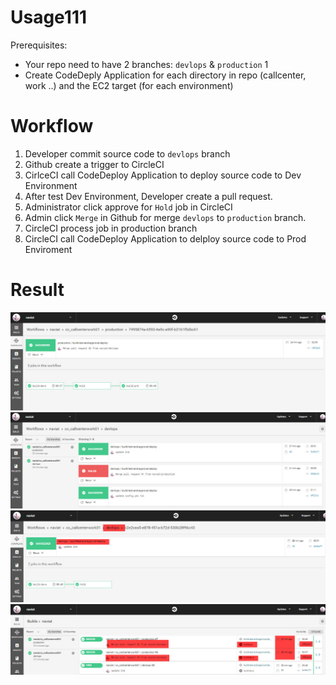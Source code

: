 # Usage111
Prerequisites:
* Your repo need to have 2 branches: `devlops` & `production` 1
* Create CodeDeply Application for each directory in repo (callcenter, work ..) and the EC2 target (for each environment)
# Workflow
1. Developer commit source code to `devlops` branch
1. Github create a trigger to CircleCI
1. CirlceCI call CodeDeploy Application to deploy source code to Dev Environment
1. After test Dev Environment, Developer create a pull request.
1. Administrator click approve for `Hold` job in CircleCI
1. Admin click `Merge` in Github for merge `devlops` to `production` branch.
1. CircleCI process job in production branch
1. CircleCI call CodeDeploy Application to delploy source code to Prod Enviroment

# Result
![screenshot for instruction](images/1.png)
![screenshot for instruction](images/2.png)
![screenshot for instruction](images/3.png)
![screenshot for instruction](images/4.png)

